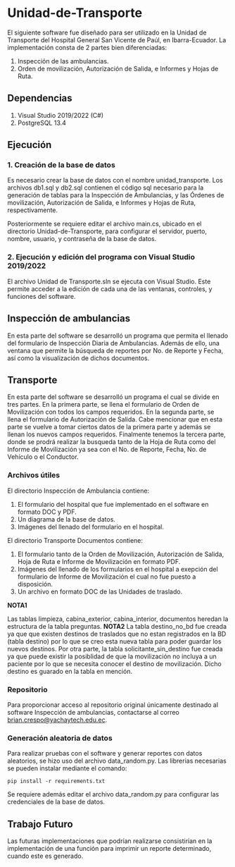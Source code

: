 # Unidad-de-Transporte
El siguiente software fue diseñado para ser utilizado en la Unidad de Transporte del Hospital General San Vicente de Paúl, en Ibarra-Ecuador. La implementación consta de 2 partes bien diferenciadas:

1. Inspección de las ambulancias.
2. Orden de movilización, Autorización de Salida, e Informes y Hojas de Ruta.

## Dependencias
1. Visual Studio 2019/2022 (C#)
2. PostgreSQL 13.4

## Ejecución

### 1. Creación de la base de datos
Es necesario crear la base de datos con el nombre unidad_transporte. Los archivos db1.sql y db2.sql contienen el código sql necesario para la generación de tablas para la Inspección de Ambulancias, y las Órdenes de movilización, Autorización de Salida, e Informes y Hojas de Ruta, respectivamente.

Posteriormente se requiere editar el archivo main.cs, ubicado en el directorio Unidad-de-Transporte, para configurar el servidor, puerto, nombre, usuario, y contraseña de la base de datos.


### 2. Ejecución y edición del programa con Visual Studio 2019/2022

El archivo Unidad de Transporte.sln se ejecuta con Visual Studio. Este permite acceder a la edición de cada una de las ventanas, controles, y funciones del software. 

## Inspección de ambulancias
En esta parte del software se desarrolló un programa que permita el llenado del formulario de Inspección Diaria de Ambulancias. Además de ello, una ventana que permite la búsqueda de reportes por No. de Reporte y Fecha, así como la visualización de dichos documentos.

##    Transporte
En esta parte del software se desarrolló un programa el cual se divide en tres partes. En la primera parte, se llena el formulario de Orden de Movilización con todos los campos requeridos. En la segunda parte, se llena el formulario de Autorización de Salida. Cabe mencionar que en esta parte se vuelve a tomar ciertos datos de la primera parte y además se llenan los nuevos campos requeridos. Finalmente tenemos la tercera parte, donde se prodrá realizar la busqueda tanto de la Hoja de Ruta como del Informe de Movilización ya sea con el No. de Reporte, Fecha, No. de Vehículo o el Conductor.
### Archivos útiles
El directorio Inspección de Ambulancia contiene:

1. El formulario del hospital que fue implementado en el software en formato DOC y PDF.
2. Un diagrama de la base de datos.
3. Imágenes del llenado del formulario en el hospital.

El directorio Transporte Documentos contiene:

1. El formulario tanto de la Orden de Movilización, Autorización de Salida, Hoja de Ruta e Informe de Movilización en formato PDF.
2. Imágenes del llenado de los formularios en el hospital a exepción del formulario de Informe de Movilización el cual no fue puesto a disposición.
3. Un archivo en formato DOC de las Unidades de traslado.

**NOTA1** 

Las tablas limpieza, cabina_exterior, cabina_interior, documentos heredan la estructura de la tabla preguntas.
**NOTA2**
La tabla destino_no_bd fue creada ya que que existen destinos de traslados que no estan registrados en la BD (tabla destino) por lo que se creo esta nueva tabla para poder guardar los nuevos destinos. Por otra parte, la tabla solicitante_sin_destino fue creada ya que puede existir la posiblidad de que la movilización no incluya a un paciente por lo que se necesita conocer el destino de movilización. Dicho destino es guarado en la tabla en mención.

### Repositorio 
Para proporcionar acceso al repositorio original únicamente destinado al software Inspección de ambulancias, contactarse al correo brian.crespo@yachaytech.edu.ec.

### Generación aleatoria de datos
Para realizar pruebas con el software y generar reportes con datos aleatorios, se hizo uso del archivo data_random.py. Las librerias necesarias se pueden instalar mediante el comando: 

~~~
pip install -r requirements.txt
~~~

Se requiere además editar el archivo data_random.py para configurar las credenciales de la base de datos.

## Trabajo Futuro
Las futuras implementaciones que podrían realizarse consistirían en la implementación de una función para imprimir un reporte determinado, cuando este es generado.
